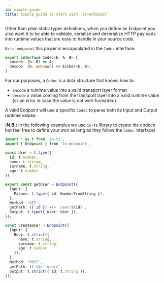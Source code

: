 ```yaml
---
id: simple-guide
title: simple guide to start with `ts-endpoint`
---
```


Other than plain static types definitions, when you define an Endpoint you also want it to be able to validate, serialize and deserialize HTTP payloads into runtime values that are easy to handle in your source code.

In `ts-endpoint` this power is encapsulated in the `Codec` interface:

```ts
export interface Codec<E, A, B> {
  encode: (b: B) => A;
  decode: (b: unknown) => Either<E, B>;
}
```

Fur our purposes, a `Codec` is a data structure that knows how to:

- `encode` a runtime value into a valid transport layer format
- `decode` a value coming from the transport layer into a valid runtime value (or an error in case the value is not well-formatted).

A valid Endpoint will use a specific `Codec` to parse both its Input and Output runtime values:

(**N.B.:** in the following examples we use `io-ts` library to create the codecs but feel free to define your own as long as they follow the `Codec` interface)

```ts
import * as t from 'io-ts';
import { Endpoint } from 'ts-endpoint';

const User = t.type({
  id: t.number,
  name: t.string,
  surname: t.string,
  age: t.number
})

export const getUser = Endpoint({
  Input: {
    Params: t.type({ id: NumberFromString }),
  },
  Method: 'GET',
  getPath: ({ id }) =\> `user/${id}`,
  Output: t.type({ user: User }),
});

const createUser = Endpoint({
  Input: {
    Body: t.strict({
      name: t.string,
      surname: t.string,
      age: t.number,
    }),
  },
  Method: 'POST',
  getPath: () =\> 'users',
  Output: t.strict({ id: t.string }),
});
```
